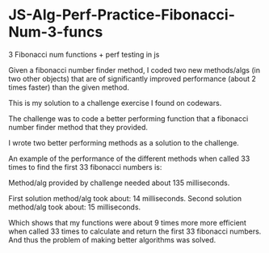 # JS-Alg-Perf-Practice-Fibonacci-Num-3-funcs
3 Fibonacci num functions + perf testing in js

Given a fibonacci number finder method, I coded two new methods/algs (in two other objects)
that are of significantly improved performance (about 2 times faster) than the given method.

This is my solution to a challenge exercise I found on codewars.

The challenge was to code a better performing function that a fibonacci number finder method that they provided. 

I wrote two better performing methods as a solution to the challenge.

An example of the performance of the different methods when called 33 times to find the first 33 fibonacci numbers is:

Method/alg provided by challenge needed about 135 milliseconds.

First solution method/alg took about: 14 milliseconds.
Second solution method/alg took about: 15 milliseconds.

Which shows that my functions were about 9 times more more efficient when called 33 times to calculate and return the first 33 fibonacci numbers. And thus the problem of making better algorithms was solved. 
